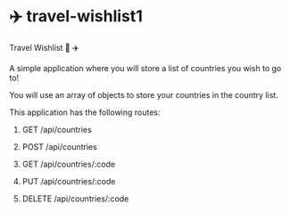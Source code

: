 # :airplane: travel-wishlist1

Travel Wishlist 🌴 ✈️

A simple application where you will store a list of countries you wish to go to!

You will use an array of objects to store your countries in the country list.

This application has the following routes:

1. GET /api/countries

2. POST /api/countries

3. GET /api/countries/:code

4. PUT /api/countries/:code

5. DELETE /api/countries/:code

